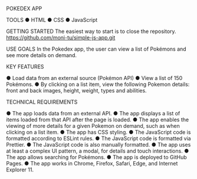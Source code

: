 
POKEDEX APP

TOOLS
● HTML
● CSS
● JavaScript

GETTING STARTED
The easiest way to start is to close the repository.
https://github.com/moni-tu/simple-js-app.git

USE GOALS
In the Pokedex app, the user can view a list of Pokémons and see more details on demand.

KEY FEATURES

● Load data from an external source (Pokémon API)
● View a list of 150 Pokémons.
● By clicking on a list item, view the following Pokemon details: front and back images, height, weight, types and abilities.

TECHNICAL REQUIREMENTS

● The app loads data from an external API.
● The app displays a list of items loaded from that API after the page is loaded.
● The app enables the viewing of more details for a given Pokemon on demand, such as when clicking on a list item.
● The app has CSS styling.
● The JavaScript code is formatted according to ESLint rules.
● The JavaScript code is formatted via Prettier.
● The JavaScript code is also manually formatted.
● The app uses at least a complex UI pattern, a modal, for details and touch interactions.
● The app allows searching for Pokémons.
● The app is deployed to GitHub Pages.
● The app works in Chrome, Firefox, Safari, Edge, and Internet Explorer 11.



